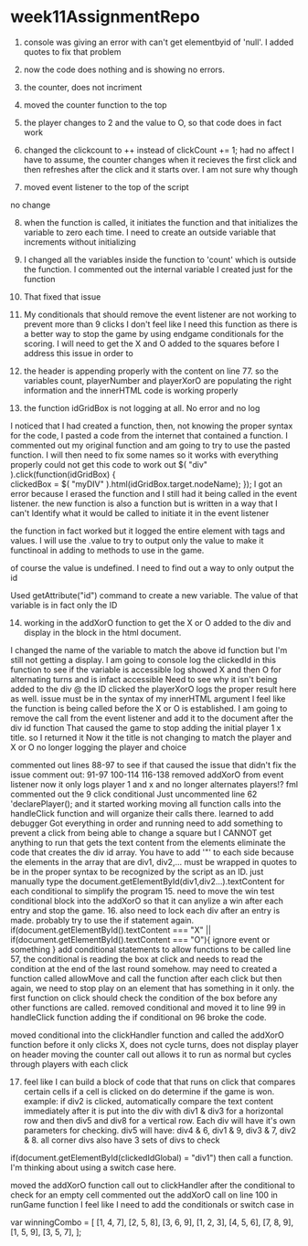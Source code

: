 # week11AssignmentRepo

1. console was giving an error with can't get elementbyid of 'null'. I added quotes to fix that problem

2. now the code does nothing and is showing no errors.

3. the counter, does not incriment

4. moved the counter function to the top

5. the player changes to 2 and the value to O, so that code does in fact work

6. changed the clickcount to ++ instead of clickCount += 1;
   had no affect
   I have to assume, the counter changes when it recieves the first click and then refreshes after the click and it starts over. I am not sure why though

7. moved event listener to the top of the script

no change

8. when the function is called, it initiates the function and that initializes the variable to zero each time. I need to create an outside variable that increments without initializing

9. I changed all the variables inside the function to 'count' which is outside the function. I commented out the internal variable I created just for the function

10. That fixed that issue

11. My conditionals that should remove the event listener are not working to prevent more than 9 clicks
    I don't feel like I need this function as there is a better way to stop the game by using endgame conditionals for the scoring.
    I will need to get the X and O added to the squares before I address this issue in order to

12. the header is appending properly with the content on line 77. so the variables count, playerNumber and playerXorO are populating the right information and the innerHTML code is working properly

13. the function idGridBox is not logging at all. No error and no log

I noticed that I had created a function, then, not knowing the proper syntax for the code, I pasted a code from the internet that contained a function. I commented out my original function and am going to try to use the pasted function.
I will then need to fix some names so it works with everything properly
could not get this code to work out
$( "div" ).click(function(idGridBox) {  
 clickedBox = $( "myDIV" ).html(idGridBox.target.nodeName);
});
I got an error because I erased the function and I still had it being called in the event listener. the new function is also a function but is written in a way that I can't Identify what it would be called to initiate it in the event listener

the function in fact worked but it logged the entire element with tags and values. I will use the .value to try to output only the value to make it functinoal in adding to methods to use in the game.

of course the value is undefined. I need to find out a way to only output the id

Used getAttribute("id") command to create a new variable. The value of that variable is in fact only the ID

14. working in the addXorO function to get the X or O added to the div and display in the block in the html document.

I changed the name of the variable to match the above id function but I'm still not getting a display.
I am going to console log the clickedId in this function to see if the variable is accessible
log showed X and then O for alternating turns and is infact accessible
Need to see why it isn't being added to the div @ the ID clicked
the playerXorO logs the proper result here as well.
issue must be in the syntax of my innerHTML argument
I feel like the function is being called before the X or O is established.
I am going to remove the call from the event listener and add it to the document after the div id function
That caused the game to stop adding the initial player 1 x title. so I returned it
Now it the title is not changing to match the player and X or O
no longer logging the player and choice

commented out lines 88-97 to see if that caused the issue
that didn't fix the issue
comment out:
91-97
100-114
116-138
removed addXorO from event listener
now it only logs player 1 and x and no longer alternates players!? fml
commented out the 9 click conditional
Just uncommented line 62 'declarePlayer(); and it started working
moving all function calls into the handleClick function and will organize their calls there.
learned to add debugger
Got everything in order and running
need to add something to prevent a click from being able to change a square but I
CANNOT get anything to run that gets the text content from the elements
eliminate the code that creates the div id array. You have to add '"' to each side because the elements in the array that are div1, div2,... must be wrapped in quotes to be in the proper syntax to be recognized by the script as an ID.
just manually type the document.getElementById(div1,div2...).textContent for each conditional to simplify the program 15. need to move the win test conditional block into the addXorO so that it can anylize a win after each entry and stop the game. 16. also need to lock each div after an entry is made. probably try to use the if statement again. if(document.getElementById().textContent === "X" || if(document.getElementById().textContent === "O"){
ignore event or something
}
add conditional statements to allow functions to be called
line 57, the conditional is reading the box at click and needs to read the condition at the end of the last round somehow. may need to created a function called allowMove and call the function after each click but then again, we need to stop play on an element that has something in it only. the first function on click should check the condition of the box before any other functions are called.
removed conditional and moved it to line 99 in handleClick function
adding the if conditional on 96 broke the code.

moved conditional into the clickHandler function and called the addXorO function before it
only clicks X, does not cycle turns, does not display player on header
moving the counter call out allows it to run as normal but cycles through players with each click

17. feel like I can build a block of code that that runs on click that compares certain cells if a cell is clicked on do determine if the game is won. example: if div2 is clicked, automatically compare the text content immediately after it is put into the div with div1 & div3 for a horizontal row and then div5 and div8 for a vertical row. Each div will have it's own parameters for checking. div5 will have: div4 & 6, div1 & 9, div3 & 7, div2 & 8. all corner divs also have 3 sets of divs to check

if(document.getElementById(clickedIdGlobal) = "div1") then call a function. I'm thinking about using a switch case here.

moved the addXorO function call out to clickHandler after the conditional to check for an empty cell
commented out the addXorO call on line 100 in runGame function
I feel like I need to add the conditionals or switch case in

var winningCombo = [
[1, 4, 7],
[2, 5, 8],
[3, 6, 9],
[1, 2, 3],
[4, 5, 6],
[7, 8, 9],
[1, 5, 9],
[3, 5, 7],
];
